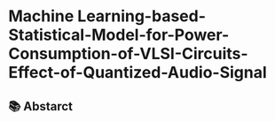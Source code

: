 # Machine Learning-based-Statistical-Model-for-Power-Consumption-of-VLSI-Circuits-Effect-of-Quantized-Audio-Signal

## 📚 **Abstarct**



